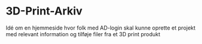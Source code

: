 # 3D-Print-Arkiv
Idé om en hjemmeside hvor folk med AD-login skal kunne oprette et projekt med relevant information og tilføje filer fra et 3D print produkt
